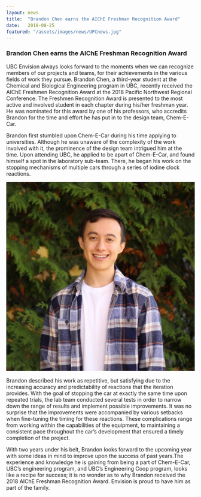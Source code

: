```yaml
---
layout: news
title:  "Brandon Chen earns the AIChE Freshman Recognition Award"
date:   2018-08-25
featured: "/assets/images/news/UPCnews.jpg"
---
```

### Brandon Chen earns the AIChE Freshman Recognition Award

UBC Envision always looks forward to the moments when we can recognize members of our projects and teams, for their achievements in the various fields of work they pursue. Brandon Chen, a third-year student at the Chemical and Biological Engineering program in UBC, recently received the AIChE Freshmen Recognition Award at the 2018 Pacific Northwest Regional Conference. The Freshmen Recognition Award is presented to the most active and involved student in each chapter during his/her freshman year. He was nominated for this award by one of his professors, who accredits Brandon for the time and effort he has put in to the design team, Chem-E-Car.


Brandon first stumbled upon Chem-E-Car during his time applying to universities.  Although he was unaware of the complexity of the work involved with it, the prominence of the design team intrigued him at the time. Upon attending UBC, he applied to be apart of Chem-E-Car, and found himself a spot in the laboratory sub-team. There, he began his work on the stopping mechanisms of multiple cars through a series of iodine clock reactions. 

![Alt Text](/assets/images/news/BrandonEarnsAward/BrandonAward01b.jpg)

Brandon described his work as repetitive, but satisfying due to the increasing accuracy and predictability of reactions that the iteration provides. With the goal of stopping the car at exactly the same time upon repeated trials, the lab team conducted several tests in order to narrow down the range of results and implement possible improvements. It was no surprise that the improvements were accompanied by various setbacks when fine-tuning the timing for these reactions. These complications range from working within the capabilities of the equipment, to maintaining a consistent pace throughout the car’s development that ensured a timely completion of the project. 


With two years under his belt, Brandon looks forward to the upcoming year with some ideas in mind to improve upon the success of past years.The experience and knowledge he is gaining from being a part of Chem-E-Car, UBC’s engineering program, and UBC’s Engineering Coop program, looks like a recipe for success; it is no wonder as to why Brandon received the 2018 AIChE Freshman Recognition Award. Envision is proud to have him as part of the family.
